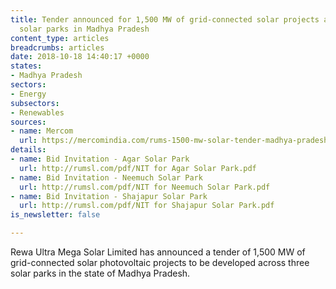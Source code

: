 ```yaml
---
title: Tender announced for 1,500 MW of grid-connected solar projects across three
  solar parks in Madhya Pradesh
content_type: articles
breadcrumbs: articles
date: 2018-10-18 14:40:17 +0000
states:
- Madhya Pradesh
sectors:
- Energy
subsectors:
- Renewables
sources:
- name: Mercom
  url: https://mercomindia.com/rums-1500-mw-solar-tender-madhya-pradesh/
details:
- name: Bid Invitation - Agar Solar Park
  url: http://rumsl.com/pdf/NIT for Agar Solar Park.pdf
- name: Bid Invitation - Neemuch Solar Park
  url: http://rumsl.com/pdf/NIT for Neemuch Solar Park.pdf
- name: Bid Invitation - Shajapur Solar Park
  url: http://rumsl.com/pdf/NIT for Shajapur Solar Park.pdf
is_newsletter: false

---
```

Rewa Ultra Mega Solar Limited has announced a tender of 1,500 MW of grid-connected solar photovoltaic projects to be developed across three solar parks in the state of Madhya Pradesh.     
